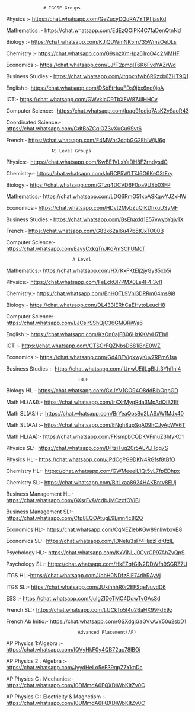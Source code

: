 
                  # IGCSE Groups                           
                             
Physics :- <https://chat.whatsapp.com/GeZucyDQuRA7YTPfIjasKd>

Mathematics :- <https://chat.whatsapp.com/EdEzQOiPK4C7faDenQtnNd>

Biology :- <https://chat.whatsapp.com/KJjQDWmNK5m735WmsOeDLs>

Chemistry :- <https://chat.whatsapp.com/G9snzXmHpa61roO4c2MMHF>

Economics :- <https://chat.whatsapp.com/LJfT2pmqlT6K6FvdYAZrWd>

Business Studies:- <https://chat.whatsapp.com/Jtqbxnfwb6R6zxb6ZHT9Q1>

English :- <https://chat.whatsapp.com/DSbEtHuuFDs9jbx6nd0joA>

ICT:- <https://chat.whatsapp.com/GWvkIcCRTbXEW87JiIHHCv>

Computer Science:- <https://chat.whatsapp.com/Ipag91odjq7AsK2ySaoR43>

Coordinated Science:- <https://chat.whatsapp.com/GdtBoZCqiOZ3vXuCu9Svt6>

French:- <https://chat.whatsapp.com/F4MWhr2dqbGG2EhIWijJ6g>


                     AS Level Groups
                     
                     
Physics:- <https://chat.whatsapp.com/KwBE1VLxYaDH8F2rndysdG>

Chemistry:- <https://chat.whatsapp.com/JnRCP5WLT7J6G6KeC3tEry>

Biology:- <https://chat.whatsapp.com/GTzq4DCVD6F0pa9USb03FP>

Mathematics:- <https://chat.whatsapp.com/LDQ6RmG51xpASKqwYJZxHW>

Economics:- <https://chat.whatsapp.com/HDvt2MybZuQIKDhxuUSyMF>

Business Studies:- <https://chat.whatsapp.com/BsEhaxld1E57vwyoYqjv1X>

French:- <https://chat.whatsapp.com/G83x62al6u47b5tCxTO00B>

Computer Science:- <https://chat.whatsapp.com/EavyCxkqTnJKo7mSChUMcT>
                                      
                                      
                             A Level
                             
                             
Mathematics:- <https://chat.whatsapp.com/HXrKxFKtElj2jyGy85xb5i>

Physics:- <https://chat.whatsapp.com/FeEckQl7PMX0Le4F4I3vl1>

Chemistry:- <https://chat.whatsapp.com/BnHOTL9Vnl3DRRm04ms9i8>

Biology:- <https://chat.whatsapp.com/DL433IERhCaEHytoLeucH8>

Computer Science:- <https://chat.whatsapp.com/LJCsirSShQjC36GMQRiWa6>

English :- <https://chat.whatsapp.com/KzOn0ajFB06HzKKVvH7Eh8>

ICT :- <https://chat.whatsapp.com/CTSOrFQZNbsD681iBnE0WZ>

Economics :- <https://chat.whatsapp.com/Gd4BFVigkwyKuy7RPm61sa>

Business Studies :- <https://chat.whatsapp.com/IUnwUEjILgBIJt3YhfIni4>



                               IBDP
                               
                               
Biology HL - <https://chat.whatsapp.com/GxJYV1GO94O8ddBibOppGD>

 Math HL(A&I):- <https://chat.whatsapp.com/IrKXrMyqRda3MpAdQiB2Ef>
 
 Math SL(A&I) :- <https://chat.whatsapp.com/BrYeaQpsBu2LASxW1MJx40>

Math SL(AA) :– <https://chat.whatsapp.com/ENgh8upSqA09hCJyApWV6T>

Math HL(AA):-  <https://chat.whatsapp.com/FKsmpbCQDKVFmuZ3hfyKC1>

Physics SL:- <https://chat.whatsapp.com/DTtziTuq20r5AL7LITqg7S>

Physics HL:- <https://chat.whatsapp.com/JPdCgPG9DKN4RGfsf8tBfO>

Chemistry HL:- <https://chat.whatsapp.com/GWMeeeiL1Qt5vL7fpEDhpx>

Chemistry SL:- <https://chat.whatsapp.com/BitLxaa8924HAKBntv8EUj>

Business Management HL:- <https://chat.whatsapp.com/GXsrFvAVcdbJMCzofOViBl>

Business Management SL:- <https://chat.whatsapp.com/Cfp8EQOAtugE9Lmn4c8l2Q>

Economics HL:- <https://chat.whatsapp.com/CqNEZlebKGw89nliwbxvB8>

Economics SL:- <https://chat.whatsapp.com/IDNeIu3sFf4HjpzFdKfzlL>

Psychology HL:- <https://chat.whatsapp.com/KxViNLJ0CyrCP97AhZvQpS>

Psychology SL:- <https://chat.whatsapp.com/HkEZqfGIN2DDWfh9SGRZ7U>

ITGS HL:-<https://chat.whatsapp.com/JobH0NDfzSIE74rlhRAyVj>

ITGS SL:- <https://chat.whatsapp.com/JUkihhhR0r2EFSqeNuvdD6>

ESS :-  <https://chat.whatsapp.com/JuIgZIDeTMC4DqwTvGAsSd>

French SL:- <https://chat.whatsapp.com/LUCkTo5I4u2BaHX99FdE9z>

French Ab Initio:- <https://chat.whatsapp.com/GSXdgjGaGVvAvY50u2sbD1>



                               Advanced Placement(AP)
                                
                                
AP Physics 1:Algebra :- <https://chat.whatsapp.com/IQVyHkF0y4QB72qc78lBOi>

AP Physics 2 : Algebra :- <https://chat.whatsapp.com/JyydHeLo5eF39qpZ7YkqDc>

AP Physics C : Mechanics:- <https://chat.whatsapp.com/I0DMmdA6FQXDlWbKItZv0C>

AP Physics C : Electricity & Magnetism :-  <https://chat.whatsapp.com/I0DMmdA6FQXDlWbKItZv0C>








